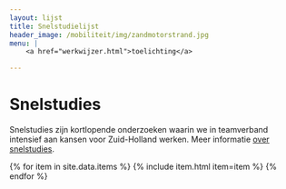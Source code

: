 ```yaml
---
layout: lijst
title: Snelstudielijst
header_image: /mobiliteit/img/zandmotorstrand.jpg
menu: |
    <a href="werkwijzer.html">toelichting</a>

---
```

# Snelstudies

Snelstudies zijn kortlopende onderzoeken waarin we in teamverband intensief aan kansen voor Zuid-Holland werken. Meer informatie [over snelstudies](werkwijzer).

<div class="item-list">
  {% for item in site.data.items %}
    {% include item.html item=item %}
  {% endfor %}
</div>
